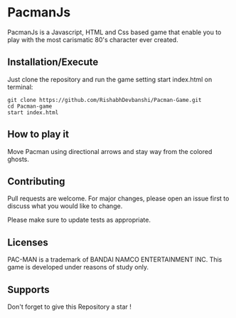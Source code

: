# PacmanJs

PacmanJs is a Javascript, HTML and Css based game that enable you to play with the most carismatic 80's character ever created.

## Installation/Execute

Just clone the repository and run the game setting start index.html on terminal:


```
git clone https://github.com/RishabhDevbanshi/Pacman-Game.git
cd Pacman-game
start index.html

```

## How to play it

Move Pacman using directional arrows and stay way from the colored ghosts.


## Contributing

Pull requests are welcome. For major changes, please open an issue first to discuss what you would like to change.

Please make sure to update tests as appropriate.

## Licenses

PAC-MAN is a trademark of BANDAI NAMCO ENTERTAINMENT INC.
This game is developed under reasons of study only.

## Supports
 Don't forget to give this Repository a star ! 

